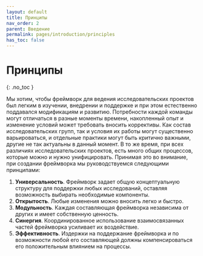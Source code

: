 ```yaml
---
layout: default
title: Принципы
nav_order: 2
parent: Введение
permalink: pages/introduction/principles
has_toc: false
---
```


# Принципы
{: .no_toc }

Мы хотим, чтобы фреймворк для ведения исследовательских проектов был легким в изучении, внедрении и поддержке и при этом естественно поддавался модификациям и развитию. Потребности каждой команды могут отличаться в разные моменты времени, накопленный опыт и изменение условий может требовать вносить коррективы. Как состав исследовательских групп, так и условия их работы могут существенно варьироваться, и отдельные практики могут быть критично важными, другие не так актуальны в данный момент. В то же время, при всех различиях исследовательских проектов, есть много общих процессов, которые можно и нужно унифицировать. Принимая это во внимание, при создании фреймворка мы руководствуемся следующими принципами:

1. **Универсальность**. Фреймворк задает общую концептуальную структуру для поддержки любых исследований, оставляя возможность выбирать необходимые компоненты.
2. **Открытость**. Любые изменения можно вносить легко и быстро.
3. **Модульность**. Каждая составляющая фреймворка независима от других и имеет собственную ценность.
4. **Синергия**. Координированное использование взаимосвязанных частей фреймворка усиливает их воздействие.
5. **Эффективность**. Издержки на поддержание фреймворка и по возможности любой его составляющей должны компенсироваться его положительным влиянием на процессы.